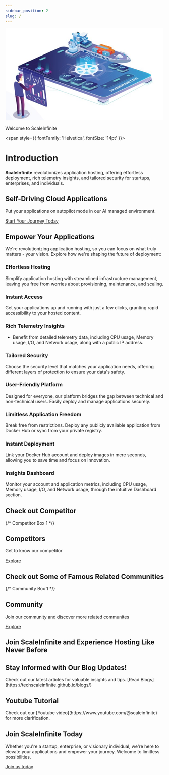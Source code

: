 ```yaml
---
sidebar_position: 2
slug: /
---
```


<p align="center">
  <img src="/img/sc.jpg" alt="ScaleInfinite Logo" width="500"/>
</p>

<div style={{ textAlign: 'center', fontSize: '36px', fontWeight: 'bold', color: '#3498db', marginBottom: '20px' }}>
  Welcome to <span style={{ color: 'darkblue' }}>ScaleInfinite</span>
</div>

<span style={{ fontFamily: 'Helvetica', fontSize: '14pt' }}> 

# Introduction

<div style={{ textAlign: 'center', fontSize: '20px', lineHeight: '1.6', color: '#34495e', padding: '30px', background: '#3498db', boxShadow: '0 4px 8px rgba(0, 0, 0, 0.1)', borderRadius: '10px' }}>
  <strong style={{ color: 'white' }}>ScaleInfinite</strong> revolutionizes application hosting, offering effortless deployment, rich telemetry insights, and tailored security for startups, enterprises, and individuals.
</div>

## Self-Driving Cloud Applications

Put your applications on autopilot mode in our AI managed environment.

<div style={{ textAlign: 'center', marginTop: '30px' }}>
  <a href="https://scaleinfinite.fr/" style={{ display: 'inline-block', padding: '20px 40px', fontSize: '24px', fontWeight: 'bold', color: '#fff', background: '#3498db', borderRadius: '8px', textDecoration: 'none', transition: 'background 0.3s ease' }}>
    Start Your Journey Today
  </a>
</div>

## **Empower Your Applications**

We're revolutionizing application hosting, so you can focus on what truly matters - your vision. Explore how we're shaping the future of deployment:

### Effortless Hosting

Simplify application hosting with streamlined infrastructure management, leaving you free from worries about provisioning, maintenance, and scaling.

### Instant Access

Get your applications up and running with just a few clicks, granting rapid accessibility to your hosted content.

### Rich Telemetry Insights

- Benefit from detailed telemetry data, including CPU usage, Memory usage, I/O, and Network usage, along with a public IP address.

### Tailored Security

Choose the security level that matches your application needs, offering different layers of protection to ensure your data's safety.

### User-Friendly Platform

Designed for everyone, our platform bridges the gap between technical and non-technical users. Easily deploy and manage applications securely.

### Limitless Application Freedom

Break free from restrictions. Deploy any publicly available application from Docker Hub or sync from your private registry.

### Instant Deployment

Link your Docker Hub account and deploy images in mere seconds, allowing you to save time and focus on innovation.

### Insights Dashboard

Monitor your account and application metrics, including CPU usage, Memory usage, I/O, and Network usage, through the intuitive Dashboard section.

## Check out Competitor

<div style={{ display: 'flex', justifyContent: 'space-around', marginTop: '30px' }}>

  {/* Competitor Box 1 */}
  <div style={{ flex: 1, padding: '20px', backgroundColor: '#3498db', borderRadius: '10px', textAlign: 'center', boxShadow: '0 4px 8px rgba(0, 0, 0, 0.1)', transition: 'transform 0.3s ease' }}>
    <h2 style={{ color: '#fff', fontSize: '24px', marginBottom: '10px', textTransform: 'uppercase' }}>Competitors</h2>
    <p style={{ color: '#fff', fontSize: '16px', lineHeight: '1.6', marginBottom: '20px' }}>Get to know our competitor</p>
    <a href="https://techscaleinfinite.github.io/category/our-competitor" style={{ display: 'block', padding: '10px 20px', backgroundColor: '#3498db', color: '#fff', borderRadius: '5px', textDecoration: 'none', fontSize: '18px', fontWeight: 'bold', transition: 'background 0.3s ease' }}>Explore</a>
  </div>
</div>

## Check out Some of Famous Related Communities

<div style={{ display: 'flex', justifyContent: 'space-around', marginTop: '30px' }}>

  {/* Community Box 1 */}
  <div style={{ flex: 1, padding: '20px', backgroundColor: '#3498db', borderRadius: '10px', textAlign: 'center', boxShadow: '0 4px 8px rgba(0, 0, 0, 0.1)', transition: 'transform 0.3s ease' }}>
    <h2 style={{ color: '#fff', fontSize: '24px', marginBottom: '10px', textTransform: 'uppercase' }}>Community </h2>
    <p style={{ color: '#fff', fontSize: '16px', lineHeight: '1.6', marginBottom: '20px' }}>Join our community and discover more related communites </p>
    <a href="https://techscaleinfinite.github.io/Community" style={{ display: 'block', padding: '10px 20px', backgroundColor: '#3498db', color: '#fff', borderRadius: '5px', textDecoration: 'none', fontSize: '18px', fontWeight: 'bold', transition: 'background 0.3s ease' }}>Explore</a>
  </div>
</div>

## Join **ScaleInfinite** and Experience Hosting Like Never Before

<div style={{ background: '#3498db', color: '#fff', textAlign: 'center', padding: '50px 0', borderRadius: '10px', marginTop: '30px' }}>
  <h2 style={{ fontSize: '36px', fontWeight: 'bold', marginBottom: '20px', color: 'black' }}>Stay Informed with Our Blog Updates!</h2>
  <p style={{ fontSize: '20px', lineHeight: '1.6' }}>
    Check out our latest articles for valuable insights and tips. [Read Blogs](https://techscaleinfinite.github.io/blogs/)
  </p>
</div>

<div style={{ textAlign: 'center', marginTop: '50px' }}>
  <h2 style={{ fontSize: '36px', fontWeight: 'bold', color: '#3498db' }}>Youtube Tutorial</h2>
  <p style={{ fontSize: '20px', lineHeight: '1.6', color: '#34495e' }}>
    Check out our [Youtube video](https://www.youtube.com/@scaleinfinite) for more clarification.
  </p>
</div>

<div style={{ textAlign: 'center', marginTop: '30px' }}>
  <h2 style={{ fontSize: '36px', fontWeight: 'bold', color: '#3498db' }}>Join ScaleInfinite Today</h2>
  <p style={{ fontSize: '20px', lineHeight: '1.6', color: '#7f8c8d' }}>
    Whether you're a startup, enterprise, or visionary individual, we're here to elevate your applications and empower your journey. Welcome to limitless possibilities.
  </p>
</div>

<div style={{ textAlign: 'center', marginTop: '30px' }}>
  <a href="https://scaleinfinite.fr/" style={{ display: 'inline-block', padding: '20px 40px', fontSize: '24px', fontWeight: 'bold', color: '#fff', background: '#3498db', borderRadius: '8px', textDecoration: 'none', transition: 'background 0.3s ease' }}>
    Join us today
  </a>
</div>


</span> 